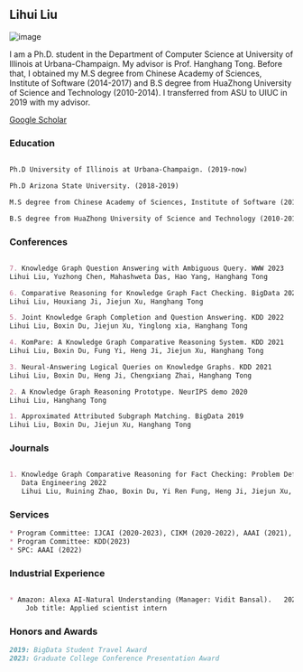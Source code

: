 ## Lihui Liu

![image](https://user-images.githubusercontent.com/53407011/157603986-f480c629-6987-48aa-93f7-55c1b003d336.png) 
<!-- <img align="right" vspace="20" style="text-align: right;" src="https://user-images.githubusercontent.com/53407011/195919439-6b5c09fb-971c-4b10-b60a-906ad8c25dd4.png" width="80" > -->

I am a Ph.D. student in the Department of Computer Science at University of Illinois at Urbana-Champaign. My advisor is Prof. Hanghang Tong. Before that, I obtained my M.S degree from Chinese Academy of Sciences, Institute of Software (2014-2017) and B.S degree from HuaZhong University of Science and Technology (2010-2014). I transferred from ASU to UIUC in 2019 with my advisor. 


[Google Scholar](https://scholar.google.com/citations?user=GI7jyeQAAAAJ&hl=en)

### Education
```markdown

Ph.D University of Illinois at Urbana-Champaign. (2019-now)

Ph.D Arizona State University. (2018-2019)

M.S degree from Chinese Academy of Sciences, Institute of Software (2014-2017)

B.S degree from HuaZhong University of Science and Technology (2010-2014)

```


### Conferences
```markdown

7. Knowledge Graph Question Answering with Ambiguous Query. WWW 2023
Lihui Liu, Yuzhong Chen, Mahashweta Das, Hao Yang, Hanghang Tong	

6. Comparative Reasoning for Knowledge Graph Fact Checking. BigData 2022
Lihui Liu, Houxiang Ji, Jiejun Xu, Hanghang Tong

5. Joint Knowledge Graph Completion and Question Answering. KDD 2022
Lihui Liu, Boxin Du, Jiejun Xu, Yinglong xia, Hanghang Tong

4. KomPare: A Knowledge Graph Comparative Reasoning System. KDD 2021
Lihui Liu, Boxin Du, Fung Yi, Heng Ji, Jiejun Xu, Hanghang Tong

3. Neural-Answering Logical Queries on Knowledge Graphs. KDD 2021
Lihui Liu, Boxin Du, Heng Ji, Chengxiang Zhai, Hanghang Tong

2. A Knowledge Graph Reasoning Prototype. NeurIPS demo 2020
Lihui Liu, Hanghang Tong

1. Approximated Attributed Subgraph Matching. BigData 2019
Lihui Liu, Boxin Du, Jiejun Xu, Hanghang Tong

```

### Journals
```markdown

1. Knowledge Graph Comparative Reasoning for Fact Checking: Problem Definition and Algorithms. 
   Data Engineering 2022
   Lihui Liu, Ruining Zhao, Boxin Du, Yi Ren Fung, Heng Ji, Jiejun Xu, Hanghang Tong

```

### Services
```markdown
* Program Committee: IJCAI (2020-2023), CIKM (2020-2022), AAAI (2021), WSDM (2022), WWW (2023)
* Program Committee: KDD(2023)
* SPC: AAAI (2022)
```

### Industrial Experience
```markdown

* Amazon: Alexa AI-Natural Understanding (Manager: Vidit Bansal).   2022/06 – 2022/08
    Job title: Applied scientist intern

```

### Honors and Awards
```markdown
2019: BigData Student Travel Award
2023: Graduate College Conference Presentation Award
```
